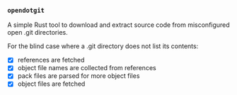 ### `opendotgit`

A simple Rust tool to download and extract source code from misconfigured open .git directories.

For the blind case where a .git directory does not list its contents:
- [x] references are fetched
- [x] object file names are collected from references
- [x] pack files are parsed for more object files
- [x] object files are fetched
